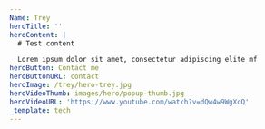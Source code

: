 ```yaml
---
Name: Trey
heroTitle: ''
heroContent: |
  # Test content

  Lorem ipsum dolor sit amet, consectetur adipiscing elite mf
heroButton: Contact me
heroButtonURL: contact
heroImage: /trey/hero-trey.jpg
heroVideoThumb: images/hero/popup-thumb.jpg
heroVideoURL: 'https://www.youtube.com/watch?v=dQw4w9WgXcQ'
_template: tech
---
```











